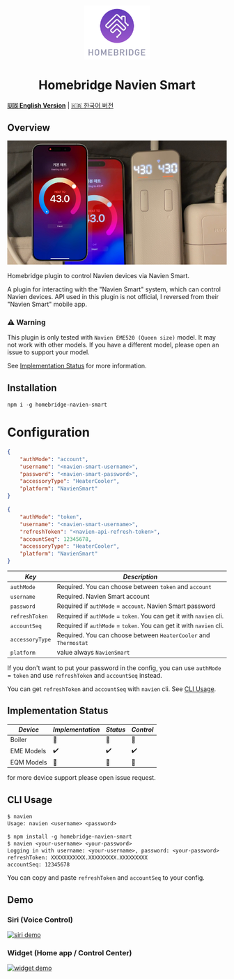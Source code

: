 <p align="center">

<img src="https://github.com/homebridge/branding/raw/latest/logos/homebridge-gradient-named.png" width="150">

</p>

<span align="center">

# Homebridge Navien Smart

</span>

**[🇺🇸 English Version](README.md)** | [🇰🇷 한국어 버전](README-ko.md)

## Overview

![demo](https://raw.githubusercontent.com/kyle-seongwoo-jun/homebridge-navien-smart/latest/docs/demo.jpg)

Homebridge plugin to control Navien devices via Navien Smart.

A plugin for interacting with the "Navien Smart" system, which can control Navien devices. API used in this plugin is not official, I reversed from their "Navien Smart" mobile app.

### ⚠️ Warning

This plugin is only tested with `Navien EME520 (Queen size)` model. It may not work with other models. If you have a different model, please open an issue to support your model.

See [Implementation Status](#implementation-status) for more information.

## Installation

```shell
npm i -g homebridge-navien-smart
```

# Configuration

```json
{
    "authMode": "account",
    "username": "<navien-smart-username>",
    "password": "<navien-smart-password>",
    "accessoryType": "HeaterCooler",
    "platform": "NavienSmart"
}
```

```json
{
    "authMode": "token",
    "username": "<navien-smart-username>",
    "refreshToken": "<navien-api-refresh-token>",
    "accountSeq": 12345678,
    "accessoryType": "HeaterCooler",
    "platform": "NavienSmart"
}
```

| *Key* | *Description* |
| --- | --- |
| `authMode` | Required. You can choose between `token` and `account` |
| `username` | Required. Navien Smart account |
| `password` | Required if `authMode` = `account`. Navien Smart password |
| `refreshToken` | Required if `authMode` = `token`. You can get it with `navien` cli. |
| `accountSeq` | Required if `authMode` = `token`. You can get it with `navien` cli. |
| `accessoryType` | Required. You can choose between `HeaterCooler` and `Thermostat` |
| `platform` | value always `NavienSmart` |

If you don't want to put your password in the config, you can use `authMode` = `token` and use `refreshToken` and `accountSeq` instead.

You can get `refreshToken` and `accountSeq` with `navien` cli. See [CLI Usage](#cli-usage).

## Implementation Status

| *Device*       | *Implementation* | *Status* | *Control* |
|----------------| --- | --- | --- |
| Boiler         | 🚫 | 🚫 | 🚫 |
| EME Models     | ✔️ | ✔️ | ✔️ |
| EQM Models     | 🚫 | 🚫 | 🚫 |

for more device support please open issue request.

## CLI Usage

```shell
$ navien
Usage: navien <username> <password>
```

```shell
$ npm install -g homebridge-navien-smart
$ navien <your-username> <your-password>
Logging in with username: <your-username>, password: <your-password>
refreshToken: XXXXXXXXXXX.XXXXXXXXX.XXXXXXXXX
accountSeq: 12345678
```

You can copy and paste `refreshToken` and `accountSeq` to your config.

## Demo

### Siri (Voice Control)

[![siri demo](https://img.youtube.com/vi/FpLxOSHVeKw/0.jpg)](https://youtu.be/FpLxOSHVeKw)

### Widget (Home app / Control Center)

[![widget demo](https://img.youtube.com/vi/lCtJF57DZQk/0.jpg)](https://youtu.be/lCtJF57DZQk)
